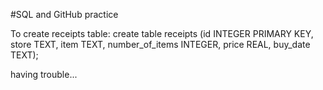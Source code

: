 #SQL and GitHub practice

To create receipts table:
create table receipts (id INTEGER PRIMARY KEY, store TEXT, item TEXT, number_of_items INTEGER, price REAL, buy_date TEXT);

having trouble...